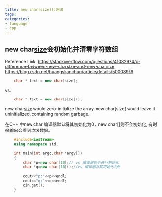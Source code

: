 ```yaml
---
title: new char[size]()用法
tags:
categories:
- language
- cpp
---
```


## new char[size]()会初始化并清零字符数组
Reference Link: 
https://stackoverflow.com/questions/41082924/c-difference-between-new-charsize-and-new-charsize
https://blog.csdn.net/huangshanchun/article/details/50008959

```cpp
	char * text = new char[size];
```
vs.

```cpp
	char * text = new char[size]();
```
new char[size]() would zero-initialize the array. new char[size] would leave it uninitialized, containing random garbage.


在C++ 中new char[]() 编译器默认将其初始化为0，new char[]则不会初始化, 有时候输出会看到垃圾数据。

```cpp
	#include<iostream>
	using namespace std;
	 
	int main(int argc,char *argv[])
	{
		char *p=new char[10];// vs 编译器则不进行初始化
		char *q=new char[10]();//vs 编译器将其初始化为0
	 
		cout<<"p:"<<p<<endl;
		cout<<"q:"<<q<<endl;
		cin.get();
	}
```
